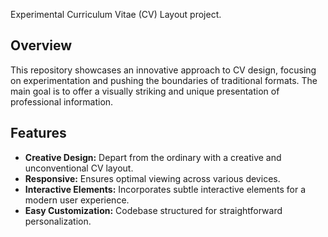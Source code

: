 Experimental Curriculum Vitae (CV) Layout project.

## Overview

This repository showcases an innovative approach to CV design, focusing on experimentation and pushing the boundaries of traditional formats. The main goal is to offer a visually striking and unique presentation of professional information.

## Features

- **Creative Design:** Depart from the ordinary with a creative and unconventional CV layout.
- **Responsive:** Ensures optimal viewing across various devices.
- **Interactive Elements:** Incorporates subtle interactive elements for a modern user experience.
- **Easy Customization:** Codebase structured for straightforward personalization.
  
